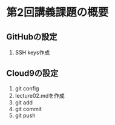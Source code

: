 # 第2回講義課題の概要
## GitHubの設定
1. SSH keys作成

## Cloud9の設定
1. git config
2. lecture02.mdを作成
3. git add
4. git commit
5. git push
